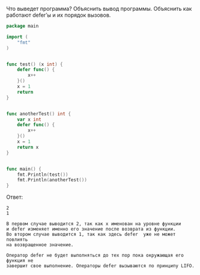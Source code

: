 Что выведет программа? Объяснить вывод программы. Объяснить как работают defer’ы и их порядок вызовов.

```go
package main

import (
	"fmt"
)


func test() (x int) {
	defer func() {
		x++
	}()
	x = 1
	return
}


func anotherTest() int {
	var x int
	defer func() {
		x++
	}()
	x = 1
	return x
}


func main() {
	fmt.Println(test())
	fmt.Println(anotherTest())
}
```

Ответ:
```
2
1

В первом случае выводится 2, так как x именован на уровне функции
и defer изменяет именно его значение после возврата из функции.
Во втором случае выводится 1, так как здесь defer  уже не может повлиять
на возвращенное значение.

Оператор defer не будет выполняться до тех пор пока окружающая его функция не
завершит свое выполнение. Операторы defer вызываются по принципу LIFO.

```